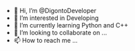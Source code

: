 - 👋 Hi, I’m @DigontoDeveloper
- 👀 I’m interested in Developing
- 🌱 I’m currently learning Python and C++
- 💞️ I’m looking to collaborate on ...
- 📫 How to reach me ...

<!---
DigontoDeveloper/DigontoDeveloper is a ✨ special ✨ repository because its `README.md` (this file) appears on your GitHub profile.
You can click the Preview link to take a look at your changes.
--->
